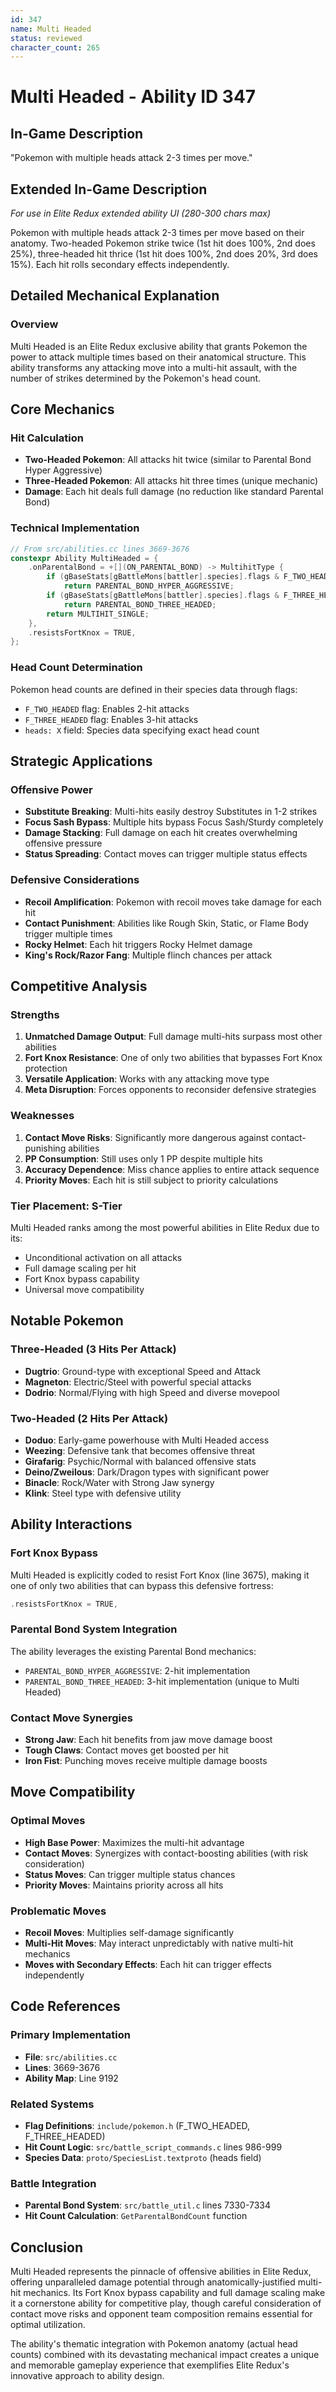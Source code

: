 ```yaml
---
id: 347
name: Multi Headed
status: reviewed
character_count: 265
---
```


# Multi Headed - Ability ID 347

## In-Game Description
"Pokemon with multiple heads attack 2-3 times per move."

## Extended In-Game Description
*For use in Elite Redux extended ability UI (280-300 chars max)*

Pokemon with multiple heads attack 2-3 times per move based on their anatomy. Two-headed Pokemon strike twice (1st hit does 100%, 2nd does 25%), three-headed hit thrice (1st hit does 100%, 2nd does 20%, 3rd does 15%). Each hit rolls secondary effects independently.  

## Detailed Mechanical Explanation

### Overview

Multi Headed is an Elite Redux exclusive ability that grants Pokemon the power to attack multiple times based on their anatomical structure. This ability transforms any attacking move into a multi-hit assault, with the number of strikes determined by the Pokemon's head count.

## Core Mechanics

### Hit Calculation
- **Two-Headed Pokemon**: All attacks hit twice (similar to Parental Bond Hyper Aggressive)
- **Three-Headed Pokemon**: All attacks hit three times (unique mechanic)
- **Damage**: Each hit deals full damage (no reduction like standard Parental Bond)

### Technical Implementation
```cpp
// From src/abilities.cc lines 3669-3676
constexpr Ability MultiHeaded = {
    .onParentalBond = +[](ON_PARENTAL_BOND) -> MultihitType {
        if (gBaseStats[gBattleMons[battler].species].flags & F_TWO_HEADED) 
            return PARENTAL_BOND_HYPER_AGGRESSIVE;
        if (gBaseStats[gBattleMons[battler].species].flags & F_THREE_HEADED) 
            return PARENTAL_BOND_THREE_HEADED;
        return MULTIHIT_SINGLE;
    },
    .resistsFortKnox = TRUE,
};
```

### Head Count Determination
Pokemon head counts are defined in their species data through flags:
- `F_TWO_HEADED` flag: Enables 2-hit attacks
- `F_THREE_HEADED` flag: Enables 3-hit attacks
- `heads: X` field: Species data specifying exact head count

## Strategic Applications

### Offensive Power
- **Substitute Breaking**: Multi-hits easily destroy Substitutes in 1-2 strikes
- **Focus Sash Bypass**: Multiple hits bypass Focus Sash/Sturdy completely
- **Damage Stacking**: Full damage on each hit creates overwhelming offensive pressure
- **Status Spreading**: Contact moves can trigger multiple status effects

### Defensive Considerations
- **Recoil Amplification**: Pokemon with recoil moves take damage for each hit
- **Contact Punishment**: Abilities like Rough Skin, Static, or Flame Body trigger multiple times
- **Rocky Helmet**: Each hit triggers Rocky Helmet damage
- **King's Rock/Razor Fang**: Multiple flinch chances per attack

## Competitive Analysis

### Strengths
1. **Unmatched Damage Output**: Full damage multi-hits surpass most other abilities
2. **Fort Knox Resistance**: One of only two abilities that bypasses Fort Knox protection
3. **Versatile Application**: Works with any attacking move type
4. **Meta Disruption**: Forces opponents to reconsider defensive strategies

### Weaknesses
1. **Contact Move Risks**: Significantly more dangerous against contact-punishing abilities
2. **PP Consumption**: Still uses only 1 PP despite multiple hits
3. **Accuracy Dependence**: Miss chance applies to entire attack sequence
4. **Priority Moves**: Each hit is still subject to priority calculations

### Tier Placement: S-Tier
Multi Headed ranks among the most powerful abilities in Elite Redux due to its:
- Unconditional activation on all attacks
- Full damage scaling per hit
- Fort Knox bypass capability
- Universal move compatibility

## Notable Pokemon

### Three-Headed (3 Hits Per Attack)
- **Dugtrio**: Ground-type with exceptional Speed and Attack
- **Magneton**: Electric/Steel with powerful special attacks
- **Dodrio**: Normal/Flying with high Speed and diverse movepool

### Two-Headed (2 Hits Per Attack)
- **Doduo**: Early-game powerhouse with Multi Headed access
- **Weezing**: Defensive tank that becomes offensive threat
- **Girafarig**: Psychic/Normal with balanced offensive stats
- **Deino/Zweilous**: Dark/Dragon types with significant power
- **Binacle**: Rock/Water with Strong Jaw synergy
- **Klink**: Steel type with defensive utility

## Ability Interactions

### Fort Knox Bypass
Multi Headed is explicitly coded to resist Fort Knox (line 3675), making it one of only two abilities that can bypass this defensive fortress:
```cpp
.resistsFortKnox = TRUE,
```

### Parental Bond System Integration
The ability leverages the existing Parental Bond mechanics:
- `PARENTAL_BOND_HYPER_AGGRESSIVE`: 2-hit implementation
- `PARENTAL_BOND_THREE_HEADED`: 3-hit implementation (unique to Multi Headed)

### Contact Move Synergies
- **Strong Jaw**: Each hit benefits from jaw move damage boost
- **Tough Claws**: Contact moves get boosted per hit
- **Iron Fist**: Punching moves receive multiple damage boosts

## Move Compatibility

### Optimal Moves
- **High Base Power**: Maximizes the multi-hit advantage
- **Contact Moves**: Synergizes with contact-boosting abilities (with risk consideration)
- **Status Moves**: Can trigger multiple status chances
- **Priority Moves**: Maintains priority across all hits

### Problematic Moves
- **Recoil Moves**: Multiplies self-damage significantly
- **Multi-Hit Moves**: May interact unpredictably with native multi-hit mechanics
- **Moves with Secondary Effects**: Each hit can trigger effects independently

## Code References

### Primary Implementation
- **File**: `src/abilities.cc`
- **Lines**: 3669-3676
- **Ability Map**: Line 9192

### Related Systems
- **Flag Definitions**: `include/pokemon.h` (F_TWO_HEADED, F_THREE_HEADED)
- **Hit Count Logic**: `src/battle_script_commands.c` lines 986-999
- **Species Data**: `proto/SpeciesList.textproto` (heads field)

### Battle Integration
- **Parental Bond System**: `src/battle_util.c` lines 7330-7334
- **Hit Count Calculation**: `GetParentalBondCount` function


## Conclusion

Multi Headed represents the pinnacle of offensive abilities in Elite Redux, offering unparalleled damage potential through anatomically-justified multi-hit mechanics. Its Fort Knox bypass capability and full damage scaling make it a cornerstone ability for competitive play, though careful consideration of contact move risks and opponent team composition remains essential for optimal utilization.

The ability's thematic integration with Pokemon anatomy (actual head counts) combined with its devastating mechanical impact creates a unique and memorable gameplay experience that exemplifies Elite Redux's innovative approach to ability design.